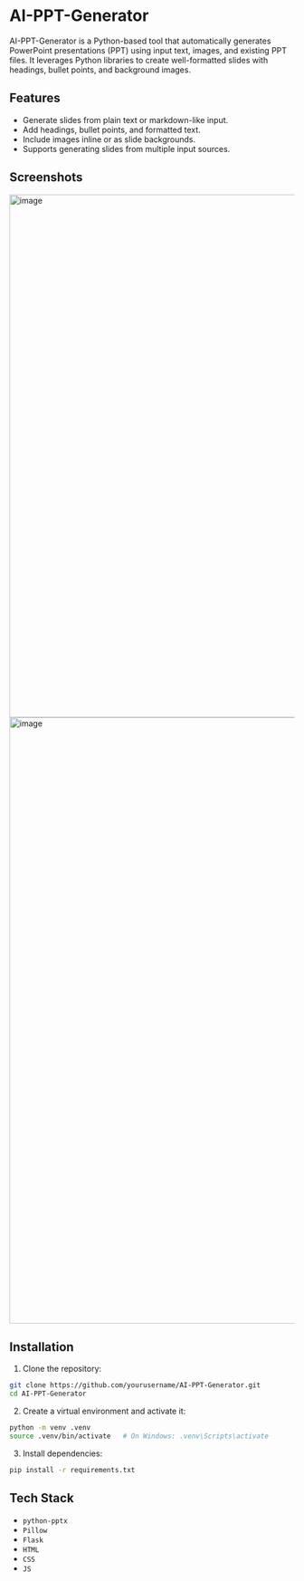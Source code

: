 # AI-PPT-Generator

AI-PPT-Generator is a Python-based tool that automatically generates PowerPoint presentations (PPT) using input text, images, and existing PPT files. It leverages Python libraries to create well-formatted slides with headings, bullet points, and background images.

## Features

- Generate slides from plain text or markdown-like input.
- Add headings, bullet points, and formatted text.
- Include images inline or as slide backgrounds.
- Supports generating slides from multiple input sources.

## Screenshots

<img width="1855" height="924" alt="image" src="https://github.com/user-attachments/assets/d7a04f3c-0e86-4438-9f31-5ee8ae5d27c7" />

<img width="1920" height="1071" alt="image" src="https://github.com/user-attachments/assets/eaca32b2-350d-4f76-8ca4-87aa891d47e7" />

## Installation

1. Clone the repository:

```bash
git clone https://github.com/yourusername/AI-PPT-Generator.git
cd AI-PPT-Generator
````

2. Create a virtual environment and activate it:

```bash
python -m venv .venv
source .venv/bin/activate   # On Windows: .venv\Scripts\activate
```

3. Install dependencies:

```bash
pip install -r requirements.txt
```

## Tech Stack

* `python-pptx`
* `Pillow`
* `Flask`
* `HTML`
* `CSS`
* `JS`
